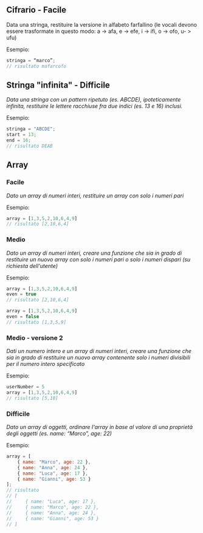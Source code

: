 ## **Cifrario - Facile**

Data una stringa, restituire la versione in alfabeto farfallino (le vocali devono essere trasformate in questo modo: a -> afa, e -> efe, i -> ifi, o -> ofo, u- > ufu)

Esempio:

```js
stringa = “marco”;
// risultato mafarcofo
```

## **Stringa "infinita" - Difficile**

*Data una stringa con un pattern ripetuto (es. ABCDE), ipoteticamente infinita, restituire le lettere racchiuse fra due indici (es. 13 e 16) inclusi.*

Esempio:

```jsx
stringa = "ABCDE";
start = 13;
end = 16;
// risultato DEAB
```

## **Array**

### Facile

*Dato un array di numeri interi, restituire un array con solo i numeri pari*

Esempio:

```jsx
array = [1,3,5,2,10,6,4,9]
// risultato [2,10,6,4]
```

### Medio

*Dato un array di numeri interi, creare una funzione che sia in grado di restituire un nuovo array con solo i numeri pari o solo i numeri dispari (su richiesta dell'utente)*

Esempio:

```jsx
array = [1,3,5,2,10,6,4,9]
even = true
// risultato [2,10,6,4]

array = [1,3,5,2,10,6,4,9]
even = false
// risultato [1,3,5,9]
```

### Medio - versione 2

*Dati un numero intero e un array di numeri interi, creare una funzione che sia in grado di restituire un nuovo array contenente solo i numeri divisibili per il numero intero specificato*

Esempio:

```jsx
userNumber = 5
array = [1,3,5,2,10,6,4,9]
// risultato [5,10]
```

### Difficile

*Dato un array di oggetti, ordinare l'array in base al valore di una proprietà degli oggetti (es. name: “Marco”, age: 22)*

Esempio:

```jsx
array = [
	{ name: "Marco", age: 22 },
	{ name: "Anna", age: 24 },
	{ name: "Luca", age: 17 },
	{ name: "Gianni", age: 53 }
];
// risultato
// [
//     { name: "Luca", age: 17 },
//     { name: "Marco", age: 22 },
//     { name: "Anna", age: 24 },
//     { name: "Gianni", age: 53 }
// ]
```


